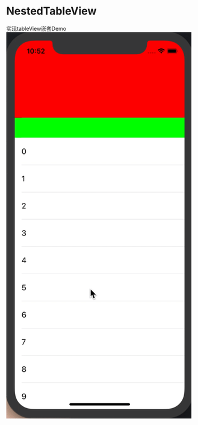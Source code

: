 # NestedTableView
实现tableView嵌套Demo
 ![img](https://github.com/BigZhanghan/NestedTableView/blob/master/show.gif)
